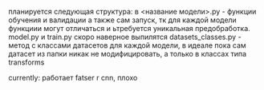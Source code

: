 планируется следующая структура:
в <название модели>.py - функции обучения и валидации а также сам запуск, тк для каждой модели функциии могут отличаться и ьтребуется уникальная предобработка.
model.py и train.py скоро наверное выпилятся
datasets_classes.py - метод с классами датасетов для каждой модели, в идеале пока сам датасет из папки никак не модифицировать, а только в классах типа transforms

currently:
работает fatser r cnn, плохо